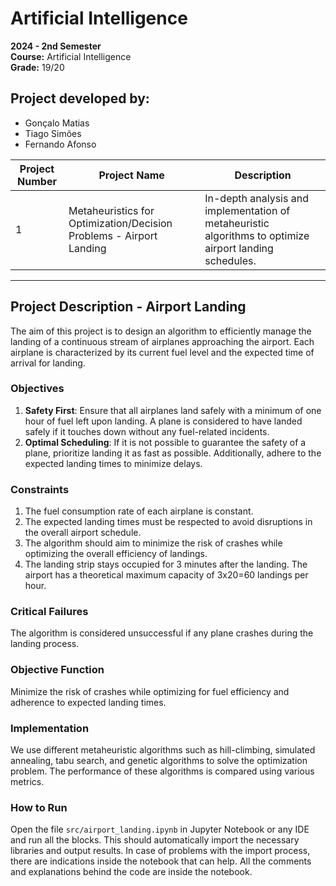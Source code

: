 # **Artificial Intelligence**

**2024 - 2nd Semester**  
**Course:** Artificial Intelligence  
**Grade:** 19/20

## Project developed by:
- Gonçalo Matias
- Tiago Simões
- Fernando Afonso

| Project Number | Project Name                                          | Description                                                                                               |
|----------------|-------------------------------------------------------|-----------------------------------------------------------------------------------------------------------|
| 1              | Metaheuristics for Optimization/Decision Problems - Airport Landing | In-depth analysis and implementation of metaheuristic algorithms to optimize airport landing schedules.   |

---

## Project Description - Airport Landing

The aim of this project is to design an algorithm to efficiently manage the landing of a continuous stream of airplanes approaching the airport. Each airplane is characterized by its current fuel level and the expected time of arrival for landing.

### Objectives

1. **Safety First**: Ensure that all airplanes land safely with a minimum of one hour of fuel left upon landing. A plane is considered to have landed safely if it touches down without any fuel-related incidents.
2. **Optimal Scheduling**: If it is not possible to guarantee the safety of a plane, prioritize landing it as fast as possible. Additionally, adhere to the expected landing times to minimize delays.

### Constraints

1. The fuel consumption rate of each airplane is constant.
2. The expected landing times must be respected to avoid disruptions in the overall airport schedule.
3. The algorithm should aim to minimize the risk of crashes while optimizing the overall efficiency of landings.
4. The landing strip stays occupied for 3 minutes after the landing. The airport has a theoretical maximum capacity of 3x20=60 landings per hour.

### Critical Failures

The algorithm is considered unsuccessful if any plane crashes during the landing process.

### Objective Function

Minimize the risk of crashes while optimizing for fuel efficiency and adherence to expected landing times.

### Implementation

We use different metaheuristic algorithms such as hill-climbing, simulated annealing, tabu search, and genetic algorithms to solve the optimization problem. The performance of these algorithms is compared using various metrics.

### How to Run

Open the file `src/airport_landing.ipynb` in Jupyter Notebook or any IDE and run all the blocks. This should automatically import the necessary libraries and output results. In case of problems with the import process, there are indications inside the notebook that can help. All the comments and explanations behind the code are inside the notebook.
